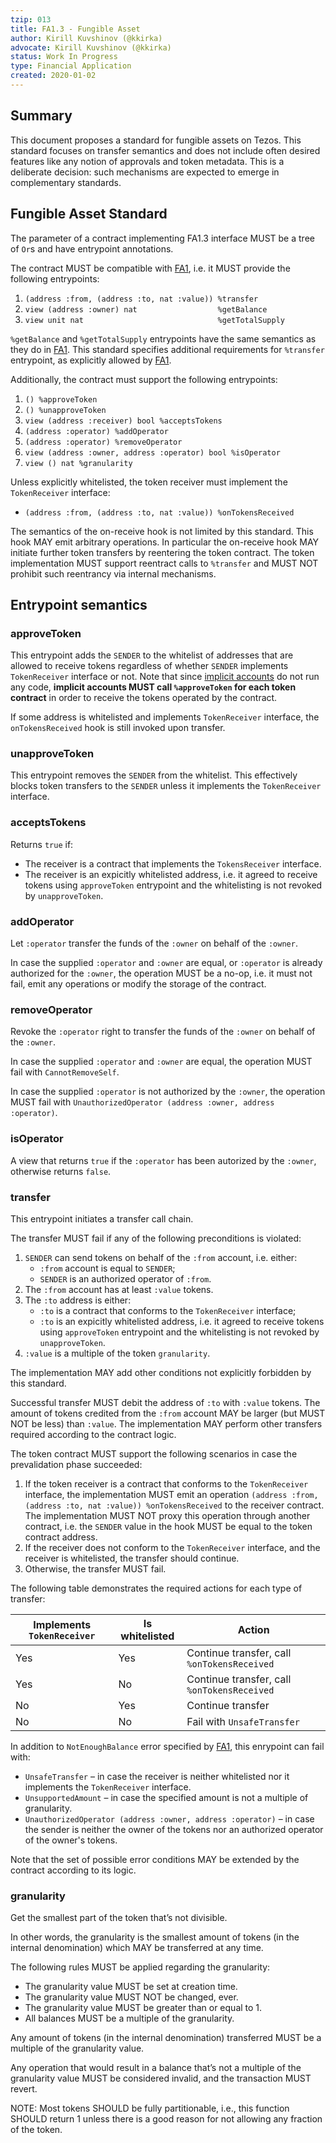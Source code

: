```yaml
---
tzip: 013
title: FA1.3 - Fungible Asset
author: Kirill Kuvshinov (@kkirka)
advocate: Kirill Kuvshinov (@kkirka)
status: Work In Progress
type: Financial Application
created: 2020-01-02
---
```


## Summary

This document proposes a standard for fungible assets on Tezos.
This standard focuses on transfer semantics and does not include often desired features like any notion of approvals and token metadata. This is a deliberate decision: such mechanisms are expected to emerge in complementary standards.

## Fungible Asset Standard

The parameter of a contract implementing FA1.3 interface MUST be a tree of `Or`s and have entrypoint annotations.

The contract MUST be compatible with [FA1][fa1], i.e. it MUST provide the following entrypoints:

1. `(address :from, (address :to, nat :value)) %transfer`
2. `view (address :owner) nat                  %getBalance`
3. `view unit nat                              %getTotalSupply`

`%getBalance` and `%getTotalSupply` entrypoints have the same semantics as they do in [FA1][fa1].
This standard specifies additional requirements for `%transfer` entrypoint, as explicitly allowed by [FA1][fa1].

Additionally, the contract must support the following entrypoints:
1. `() %approveToken`
2. `() %unapproveToken`
3. `view (address :receiver) bool %acceptsTokens`
3. `(address :operator) %addOperator`
4. `(address :operator) %removeOperator`
5. `view (address :owner, address :operator) bool %isOperator`
6. `view () nat %granularity`

Unless explicitly whitelisted, the token receiver must implement the `TokenReceiver` interface:

* `(address :from, (address :to, nat :value)) %onTokensReceived`

The semantics of the on-receive hook is not limited by this standard. This hook MAY emit arbitrary operations. In particular the on-receive hook MAY initiate further token transfers by reentering the token contract. The token implementation MUST support reentract calls to `%transfer` and MUST NOT prohibit such reentrancy via internal mechanisms.

## Entrypoint semantics

### approveToken
This entrypoint adds the `SENDER` to the whitelist of addresses that are allowed to receive tokens regardless of whether `SENDER` implements `TokenReceiver` interface or not. Note that since [implicit accounts](https://tezos.gitlab.io/user/glossary.html#implicit-account) do not run any code, **implicit accounts MUST call `%approveToken` for each token contract** in order to receive the tokens operated by the contract.

If some address is whitelisted and implements `TokenReceiver` interface, the `onTokensReceived` hook is still invoked upon transfer.

### unapproveToken
This entrypoint removes the `SENDER` from the whitelist. This effectively blocks token transfers to the `SENDER` unless it implements the `TokenReceiver` interface.

### acceptsTokens
Returns `true` if:
* The receiver is a contract that implements the `TokensReceiver` interface.
* The receiver is an expicitly whitelisted address, i.e. it agreed to receive tokens using `approveToken` entrypoint and the whitelisting is not revoked by `unapproveToken`.

### addOperator
Let `:operator` transfer the funds of the `:owner` on behalf of the `:owner`.

In case the supplied `:operator` and `:owner` are equal, or `:operator` is already authorized for the `:owner`, the operation MUST be a no-op, i.e. it must not fail, emit any operations or modify the storage of the contract.

### removeOperator
Revoke the `:operator` right to transfer the funds of the `:owner` on behalf of the `:owner`.

In case the supplied `:operator` and `:owner` are equal, the operation MUST fail with `CannotRemoveSelf`.

In case the supplied `:operator` is not authorized by the `:owner`, the operation MUST fail with `UnauthorizedOperator (address :owner, address :operator)`.

### isOperator
A view that returns `true` if the `:operator` has been autorized by the `:owner`, otherwise returns `false`.

### transfer
This entrypoint initiates a transfer call chain.

The transfer MUST fail if any of the following preconditions is violated:

1. `SENDER` can send tokens on behalf of the `:from` account, i.e. either:
    * `:from` account is equal to `SENDER`;
    * `SENDER` is an authorized operator of `:from`.
2. The `:from` account has at least `:value` tokens.
3. The `:to` address is either:
    * `:to` is a contract that conforms to the `TokenReceiver` interface;
    * `:to` is an expicitly whitelisted address, i.e. it agreed to receive tokens using `approveToken` entrypoint and the whitelisting is not revoked by `unapproveToken`.
4. `:value` is a multiple of the token `granularity`.

The implementation MAY add other conditions not explicitly forbidden by this standard.

Successful transfer MUST debit the address of `:to` with `:value` tokens. The amount of tokens credited from the `:from` account MAY be larger (but MUST NOT be less) than `:value`. The implementation MAY perform other transfers required according to the contract logic.

The token contract MUST support the following scenarios in case the prevalidation phase succeeded:
1. If the token receiver is a contract that conforms to the `TokenReceiver` interface, the implementation MUST emit an operation `(address :from, (address :to, nat :value)) %onTokensReceived` to the receiver contract. The implementation MUST NOT proxy this operation through another contract, i.e. the `SENDER` value in the hook MUST be equal to the token contract address.
2. If the receiver does not conform to the `TokenReceiver` interface, and the receiver is whitelisted, the transfer should continue.
3. Otherwise, the transfer MUST fail.

The following table demonstrates the required actions for each type of transfer:

| Implements `TokenReceiver` | Is whitelisted | Action |
|---|---|---|
| Yes | Yes | Continue transfer, call `%onTokensReceived` |
| Yes | No | Continue transfer, call `%onTokensReceived` |
| No | Yes | Continue transfer |
| No | No | Fail with `UnsafeTransfer` |

In addition to `NotEnoughBalance` error specified by [FA1][fa1], this enrypoint can fail with:
* `UnsafeTransfer` – in case the receiver is neither whitelisted nor it implements the `TokenReceiver` interface.
* `UnsupportedAmount` – in case the specified amount is not a multiple of granularity.
* `UnauthorizedOperator (address :owner, address :operator)` – in case the sender is neither the owner of the tokens nor an authorized operator of the owner's tokens.

Note that the set of possible error conditions MAY be extended by the contract according to its logic.

### granularity

Get the smallest part of the token that’s not divisible.

In other words, the granularity is the smallest amount of tokens (in the internal denomination) which MAY be transferred at any time.

The following rules MUST be applied regarding the granularity:

  * The granularity value MUST be set at creation time.
  * The granularity value MUST NOT be changed, ever.
  * The granularity value MUST be greater than or equal to 1.
  * All balances MUST be a multiple of the granularity.

Any amount of tokens (in the internal denomination) transferred MUST be a multiple of the granularity value.

Any operation that would result in a balance that’s not a multiple of the granularity value MUST be considered invalid, and the transaction MUST revert.

NOTE: Most tokens SHOULD be fully partitionable, i.e., this function SHOULD return 1 unless there is a good reason for not allowing any fraction of the token.

[fa1]: /proposals/tzip-5/tzip-5.md
